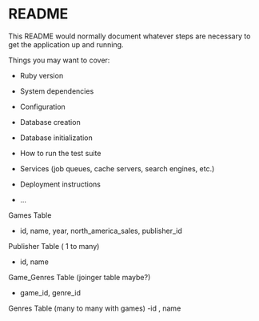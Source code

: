 # README

This README would normally document whatever steps are necessary to get the
application up and running.

Things you may want to cover:

* Ruby version

* System dependencies

* Configuration

* Database creation

* Database initialization

* How to run the test suite

* Services (job queues, cache servers, search engines, etc.)

* Deployment instructions

* ...


Games Table
- id, name, year, north_america_sales, publisher_id

Publisher Table ( 1 to many)
- id, name

Game_Genres Table (joinger table maybe?)
- game_id, genre_id

Genres Table (many to many with games)
-id , name
